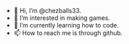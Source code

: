 - 👋 Hi, I’m @chezballs33.
- 👀 I’m interested in making games.
- 🌱 I’m currently learning how to code.
- 📫 How to reach me is through github.

